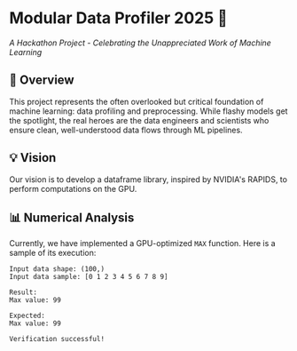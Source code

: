# Modular Data Profiler 2025 🚀

*A Hackathon Project - Celebrating the Unappreciated Work of Machine Learning*

## 🎯 Overview

This project represents the often overlooked but critical foundation of machine learning: data profiling and preprocessing. While flashy models get the spotlight, the real heroes are the data engineers and scientists who ensure clean, well-understood data flows through ML pipelines.

## 💡 Vision

Our vision is to develop a dataframe library, inspired by NVIDIA's RAPIDS, to perform computations on the GPU.

## 📊 Numerical Analysis

Currently, we have implemented a GPU-optimized `MAX` function. Here is a sample of its execution:

```text
Input data shape: (100,)
Input data sample: [0 1 2 3 4 5 6 7 8 9]

Result:
Max value: 99

Expected:
Max value: 99

Verification successful!
```

